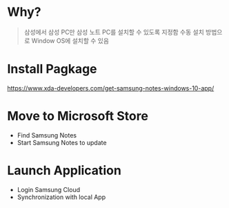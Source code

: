 # Why?
> 삼성에서 삼성 PC만 삼성 노트 PC를 설치할 수 있도록 지정함
> 수동 설치 방법으로 Window OS에 설치할 수 있음

# Install Pagkage
https://www.xda-developers.com/get-samsung-notes-windows-10-app/

# Move to Microsoft Store
* Find Samsung Notes
* Start Samsung Notes to update
# Launch Application
* Login Samsung Cloud
* Synchronization with local App
